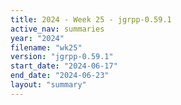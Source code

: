 ```yaml
---
title: 2024 - Week 25 - jgrpp-0.59.1
active_nav: summaries
year: "2024"
filename: "wk25"
version: "jgrpp-0.59.1"
start_date: "2024-06-17"
end_date: "2024-06-23"
layout: "summary"
---
```

